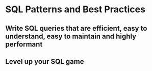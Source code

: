 # SQL Patterns and Best Practices
## Write SQL queries that are efficient, easy to understand, easy to maintain and highly performant

## Level up your SQL game
